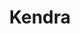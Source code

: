 ---
title: Kendra
date: 
draft: false

# descripcion
description : Conjunto de aros y dije de plata con cristal y marquesita

materials: Plata 925

color: Plateado

dimensions: 1cm x 2,5cm (dije) - 1cm x 3cm (aros)

code: 06-18-0370

type: "Conjuntos"

categories: []

price: $4.620,00

# Images
# first image will be shown in the product page
images:
  # - image: "images/path_to_image"
  # La ubicacion de las imagenes es imagenes/Conjuntos/Conjuntos.Aros y Dije/06-18-0370-kendra
  - image: "./images/conjuntos/aros_y_dije/06-18-0370-gotas-cristal-chicas-con-marquesita_a.JPG"
  - image: "./images/conjuntos/aros_y_dije/06-18-0370-gotas-cristal-chicas-con-marquesita_b.JPG"
---